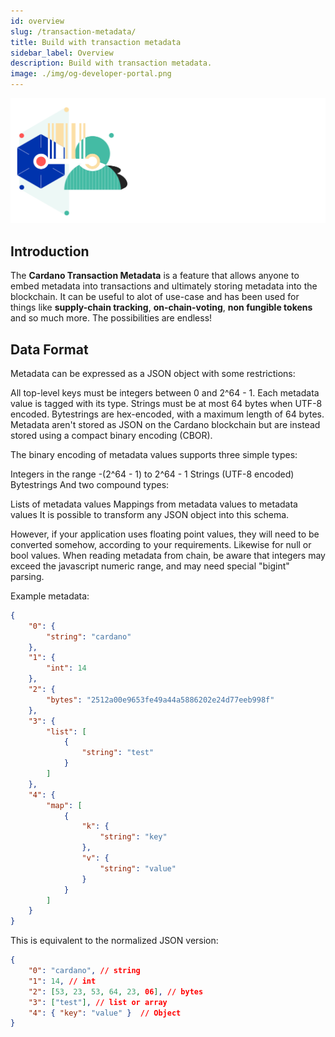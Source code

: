 ```yaml
---
id: overview
slug: /transaction-metadata/
title: Build with transaction metadata
sidebar_label: Overview
description: Build with transaction metadata.
image: ./img/og-developer-portal.png
---
```


![Cardano Transaction Metadata](../../static/img/card-transaction-metadata-title.svg)

## Introduction

The **Cardano Transaction Metadata** is a feature that allows anyone to embed metadata into transactions and ultimately storing metadata into the blockchain. It can be useful to alot of use-case and has been used for things like **supply-chain tracking**, **on-chain-voting**, **non fungible tokens** and so much more. The possibilities are endless!

## Data Format

Metadata can be expressed as a JSON object with some restrictions:

All top-level keys must be integers between 0 and 2^64 - 1.
Each metadata value is tagged with its type.
Strings must be at most 64 bytes when UTF-8 encoded.
Bytestrings are hex-encoded, with a maximum length of 64 bytes.
Metadata aren't stored as JSON on the Cardano blockchain but are instead stored using a compact binary encoding (CBOR).

The binary encoding of metadata values supports three simple types:

Integers in the range -(2^64 - 1) to 2^64 - 1
Strings (UTF-8 encoded)
Bytestrings
And two compound types:

Lists of metadata values
Mappings from metadata values to metadata values
It is possible to transform any JSON object into this schema.

However, if your application uses floating point values, they will need to be converted somehow, according to your requirements. Likewise for null or bool values. When reading metadata from chain, be aware that integers may exceed the javascript numeric range, and may need special "bigint" parsing.

Example metadata:

```json
{
    "0": {
        "string": "cardano"
    },
    "1": {
        "int": 14
    },
    "2": {
        "bytes": "2512a00e9653fe49a44a5886202e24d77eeb998f"
    },
    "3": {
        "list": [
            {
                "string": "test"
            }
        ]
    },
    "4": {
        "map": [
            {
                "k": {
                    "string": "key"
                },
                "v": {
                    "string": "value"
                }
            }
        ]
    }
}
```

This is equivalent to the normalized JSON version:

```json
{
    "0": "cardano", // string
    "1": 14, // int
    "2": [53, 23, 53, 64, 23, 06], // bytes
    "3": ["test"], // list or array
    "4": { "key": "value" }  // Object
}
```